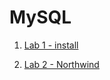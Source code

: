 # MySQL

1. [Lab 1 - install](./1%20-%20MySQL%20on%20docker/db/readme.md)

2. [Lab 2 - Northwind](./2%20-%20Working%20on%20MySQL-%20northwind/readme.md)
